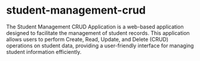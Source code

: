 # student-management-crud
The Student Management CRUD Application is a web-based application designed to facilitate the management of student records. This application allows users to perform Create, Read, Update, and Delete (CRUD) operations on student data, providing a user-friendly interface for managing student information efficiently.
